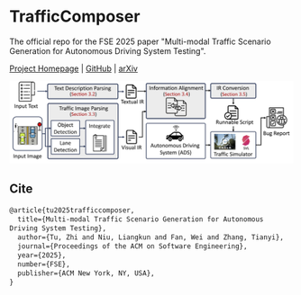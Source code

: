 # TrafficComposer
The official repo for the FSE 2025 paper "Multi-modal Traffic Scenario Generation for Autonomous Driving System Testing".

[Project Homepage](https://hcss.cs.purdue.edu/trafficcomposer/) | [GitHub](https://github.com/TrafficComposer/TrafficComposer/) | [arXiv](https://arxiv.org/pdf/2505.14881)

<p align="center">
  <img src="./resources/pipeline.jpg"/>
</p>

## Cite
```
@article{tu2025trafficcomposer,
  title={Multi-modal Traffic Scenario Generation for Autonomous Driving System Testing},
  author={Tu, Zhi and Niu, Liangkun and Fan, Wei and Zhang, Tianyi},
  journal={Proceedings of the ACM on Software Engineering},
  year={2025},
  number={FSE},
  publisher={ACM New York, NY, USA},
}
```
